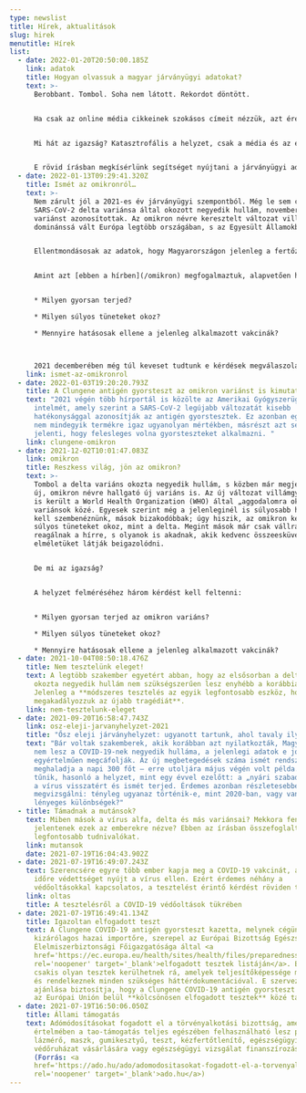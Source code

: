 ```yaml
---
type: newslist
title: Hírek, aktualitások
slug: hirek
menutitle: Hírek
list:
  - date: 2022-01-20T20:50:00.185Z
    link: adatok
    title: Hogyan olvassuk a magyar járványügyi adatokat?
    text: >-
      Berobbant. Tombol. Soha nem látott. Rekordot döntött.


      Ha csak az online média cikkeinek szokásos címeit nézzük, azt érezhetjük, folyamatosan rettegnünk kell. Ám, annak ellenére, az omikron variáns okozta ötödik hullám január harmadik hetének derekán tagadhatatlanul felfutóban van, a népszerű hírportálok címlapjai már ritkán kezdődnek a járványügyi adatokkal – ami arra utal, nincs is akkora baj.


      Mi hát az igazság? Katasztrofális a helyzet, csak a média és az emberek már „belefáradtak” a járványba? Vagy mégsem akkora a baj, mint ahogy azt a szalagcímek sugallják?


      E rövid írásban megkísérlünk segítséget nyújtani a járványügyi adatok értelmezéséhez.
  - date: 2022-01-13T09:29:41.320Z
    title: Ismét az omikronról…
    text: >-
      Nem zárult jól a 2021-es év járványügyi szempontból. Még le sem csengett a
      SARS-CoV-2 delta variánsa által okozott negyedik hullám, november végén új
      variánst azonosítottak. Az omikron névre keresztelt változat villámgyorsan
      dominánssá vált Európa legtöbb országában, s az Egyesült Államokban is.


      Ellentmondásosak az adatok, hogy Magyarországon jelenleg a fertőzések mekkora hányadáért felelős az új variáns – 2022. kezdetekor egyes források alig több mint 10%-ot becsültek, ám akad olyan magánintézmény, amely 75%-nál is magasabb arányról számolt be –, ám csak idő kérdése, és az omikron hazánkban is elhozza a pandémia ötödik hullámát.


      Amint azt [ebben a hírben](/omikron) megfogalmaztuk, alapvetően három dologtól függ, mekkora veszélyt jelent az új variáns. Nevezetesen:


      * Milyen gyorsan terjed?

      * Milyen súlyos tüneteket okoz?

      * Mennyire hatásosak ellene a jelenleg alkalmazott vakcinák?



      2021 decemberében még túl keveset tudtunk e kérdések megválaszolásához, most viszont már sokkal több adat áll a rendelkezésünkre.
    link: ismet-az-omikronrol
  - date: 2022-01-03T19:20:20.793Z
    title: A Clungene antigén gyorsteszt az omikron variánst is kimutatja
    text: "2021 végén több hírportál is közölte az Amerikai Gyógyszerügynökség (FDA)
      intelmét, amely szerint a SARS-CoV-2 legújabb változatát kisebb
      hatékonysággal azonosítják az antigén gyorstesztek. Ez azonban egyrészt
      nem mindegyik termékre igaz ugyanolyan mértékben, másrészt azt sem
      jelenti, hogy felesleges volna gyorsteszteket alkalmazni. "
    link: clungene-omikron
  - date: 2021-12-02T10:01:47.083Z
    link: omikron
    title: Reszkess világ, jön az omikron?
    text: >-
      Tombol a delta variáns okozta negyedik hullám, s közben már megjelent az
      új, omikron névre hallgató új variáns is. Az új változat villámgyorsan be
      is került a World Health Organization (WHO) által „aggodalomra okot adó”
      variánsok közé. Egyesek szerint még a jelenleginél is súlyosabb helyzettel
      kell szembenéznünk, mások bizakodóbbak; úgy hiszik, az omikron kevésbé
      súlyos tüneteket okoz, mint a delta. Megint mások már csak vállrándítással
      reagálnak a hírre, s olyanok is akadnak, akik kedvenc összeesküvés
      elméletüket látják beigazolódni.


      De mi az igazság?


      A helyzet felméréséhez három kérdést kell feltenni:


      * Milyen gyorsan terjed az omikron variáns?

      * Milyen súlyos tüneteket okoz?

      * Mennyire hatásosak ellene a jelenleg alkalmazott vakcinák?
  - date: 2021-10-04T08:50:18.476Z
    title: Nem tesztelünk eleget!
    text: A legtöbb szakember egyetért abban, hogy az elsősorban a delta variáns
      okozta negyedik hullám nem szükségszerűen lesz enyhébb a korábbiaknál.
      Jelenleg a **módszeres tesztelés az egyik legfontosabb eszköz, hogy
      megakadályozzuk az újabb tragédiát**.
    link: nem-tesztelunk-eleget
  - date: 2021-09-20T16:58:47.743Z
    link: osz-eleji-jarvanyhelyzet-2021
    title: "Ősz eleji járványhelyzet: ugyanott tartunk, ahol tavaly ilyenkor? "
    text: "Bár voltak szakemberek, akik korábban azt nyilatkozták, Magyarországon
      nem lesz a COVID-19-nek negyedik hulláma, a jelenlegi adatok e jóslatokat
      egyértelműen megcáfolják. Az új megbetegedések száma ismét rendszeresen
      meghaladja a napi 300 főt – erre utoljára május végén volt példa. Úgy
      tűnik, hasonló a helyzet, mint egy évvel ezelőtt: a „nyári szabadság” után
      a vírus visszatért és ismét terjed. Érdemes azonban részletesebben is
      megvizsgálni: tényleg ugyanaz történik-e, mint 2020-ban, vagy vannak
      lényeges különbségek?"
  - title: Támadnak a mutánsok?
    text: Miben mások a vírus alfa, delta és más variánsai? Mekkora fenyegetést
      jelentenek ezek az emberekre nézve? Ebben az írásban összefoglaltuk a
      legfontosabb tudnivalókat.
    link: mutansok
    date: 2021-07-19T16:04:43.902Z
  - date: 2021-07-19T16:49:07.243Z
    text: Szerencsére egyre több ember kapja meg a COVID-19 vakcinát, amely hosszabb
      időre védettséget nyújt a vírus ellen. Ezért érdemes néhány a
      védőoltásokkal kapcsolatos, a tesztelést érintő kérdést röviden tisztázni.
    link: oltas
    title: A tesztelésről a COVID-19 védőoltások tükrében
  - date: 2021-07-19T16:49:41.134Z
    title: Igazoltan elfogadott teszt
    text: A Clungene COVID-19 antigén gyorsteszt kazetta, melynek cégünk a
      kizárólagos hazai importőre, szerepel az Európai Bizottság Egészségügyi és
      Élelmiszerbiztonsági Főigazgatósága által <a
      href='https://ec.europa.eu/health/sites/health/files/preparedness_response/docs/covid-19_rat_common-list_en.pdf'
      rel='noopener' target='_blank'>elfogadott tesztek listáján</a>. E listára
      csakis olyan tesztek kerülhetnek rá, amelyek teljesítőképessége megfelelő,
      és rendelkeznek minden szükséges háttérdokumentációval. E szervezet
      ajánlása biztosítja, hogy a Clungene COVID-19 antigén gyorsteszt kazetta
      az Európai Unión belül **kölcsönösen elfogadott tesztek** közé tartozik.
  - date: 2021-07-19T16:50:06.050Z
    title: Állami támogatás
    text: Adómódosításokat fogadott el a törvényalkotási bizottság, amelyek
      értelmében a tao-támogatás teljes egészében felhasználható lesz például
      lázmérő, maszk, gumikesztyű, teszt, kézfertőtlenítő, egészségügyi
      védőruházat vásárlására vagy egészségügyi vizsgálat finanszírozására.
      (Forrás: <a
      href='https://ado.hu/ado/adomodositasokat-fogadott-el-a-torvenyalkotasi-bizottsag/'
      rel='noopener' target='_blank'>ado.hu</a>)
---
```

